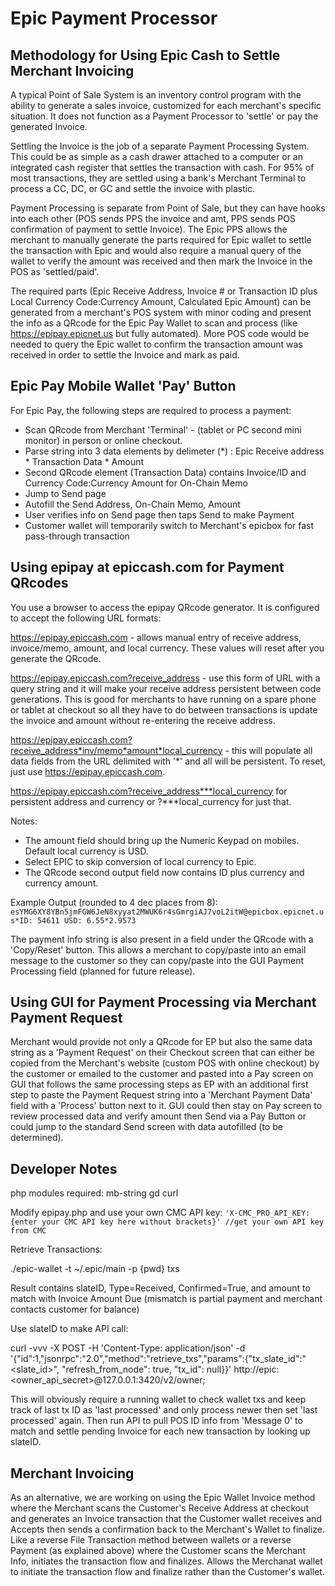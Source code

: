 # Epic Payment Processor
## Methodology for Using Epic Cash to Settle Merchant Invoicing

A typical Point of Sale System is an inventory control program with the ability to generate a sales invoice, customized for each merchant's specific situation. It does not function as a Payment Processor to 'settle' or pay the generated Invoice.

Settling the Invoice is the job of a separate Payment Processing System. This could be as simple as a cash drawer attached to a computer or an integrated cash register that settles the transaction with cash. For 95% of most transactions, they are settled using a bank's Merchant Terminal to process a CC, DC, or GC and settle the invoice with plastic.

Payment Processing is separate from Point of Sale, but they can have hooks into each other (POS sends PPS the invoice and amt, PPS sends POS confirmation of payment to settle Invoice). The Epic PPS allows the merchant to manually generate the parts required for Epic wallet to settle the transaction with Epic and would also require a manual query of the wallet to verify the amount was received and then mark the Invoice in the POS as 'settled/paid'.

The required parts (Epic Receive Address, Invoice # or Transaction ID plus Local Currency Code:Currency Amount, Calculated Epic Amount) can be generated from a merchant's POS system with minor coding and present the info as a QRcode for the Epic Pay Wallet to scan and process (like https://epipay.epicnet.us but fully automated). More POS code would be needed to query the Epic wallet to confirm the transaction amount was received in order to settle the Invoice and mark as paid.


## Epic Pay Mobile Wallet 'Pay' Button

For Epic Pay, the following steps are required to process a payment:

* Scan QRcode from Merchant 'Terminal' - (tablet or PC second mini monitor) in person or online checkout.
* Parse string into 3 data elements by delimeter (*) : Epic Receive address * Transaction Data * Amount
* Second QRcode element (Transaction Data) contains Invoice/ID and Currency Code:Currency Amount for On-Chain Memo
* Jump to Send page
* Autofill the Send Address, On-Chain Memo, Amount
* User verifies info on Send page then taps Send to make Payment
* Customer wallet will temporarily switch to Merchant's epicbox for fast pass-through transaction

## Using epipay at epiccash.com for Payment QRcodes

You use a browser to access the epipay QRcode generator. It is configured to accept the following URL formats:

https://epipay.epiccash.com - allows manual entry of receive address, invoice/memo,  amount, and local currency. These values will reset after you generate the QRcode.

https://epipay.epiccash.com?receive_address - use this form of URL with a query string and it will make your receive address persistent between code generations. This is good for merchants to have running on a spare phone or tablet at checkout so all they have to do between transactions is update the invoice and amount without re-entering the receive address.

https://epipay.epiccash.com?receive_address*inv/memo*amount*local_currency - this will populate all data fields from the URL delimited with '*' and all will be persistent. To reset, just use https://epipay.epiccash.com.

https://epipay.epiccash.com?receive_address***local_currency for persistent address and currency or ?***local_currency for just that.

Notes:
* The amount field should bring up the Numeric Keypad on mobiles. Default local currency is USD.
* Select EPIC to skip conversion of local currency to Epic.
* The QRcode second output field now contains ID plus currency and currency amount.

Example Output (rounded to 4 dec places from 8):
`esYMG6XY8YBn5jmFGW6JeN8xyyat2MWUK6r4sGmrgiAJ7voL2itW@epicbox.epicnet.us*ID: 54611 USD: 6.55*2.9573`

The payment info string is also present in a field under the QRcode with a 'Copy/Reset' button. This allows a merchant to copy/paste into an email message to the customer so they can copy/paste into the GUI Payment Processing field (planned for future release).

## Using GUI for Payment Processing via Merchant Payment Request

Merchant would provide not only a QRcode for EP but also the same data string as a 'Payment Request' on their Checkout screen that can either be copied from the Merchant's website (custom POS with online checkout) by the customer or emailed to the customer and pasted into a Pay screen on GUI that follows the same processing steps as EP with an additional first step to paste the Payment Request string into a 'Merchant Payment Data' field with a 'Process' button next to it. GUI could then stay on Pay screen to review processed data and verify amount then Send via a Pay Button or could jump to the standard Send screen with data autofilled (to be determined).

## Developer Notes

php modules required: mb-string gd curl

Modify epipay.php and use your own CMC API key:
```'X-CMC_PRO_API_KEY: {enter your CMC API key here without brackets}' //get your own API key from CMC```

Retrieve Transactions:

./epic-wallet -t ~/.epic/main -p {pwd} txs

Result contains slateID, Type=Received, Confirmed=True, and amount to match with Invoice Amount Due (mismatch is partial payment and merchant contacts customer for balance)

Use slateID to make API call:

curl -vvv  -X POST -H 'Content-Type: application/json' -d  '{"id":1,"jsonrpc":"2.0","method":"retrieve_txs","params":{"tx_slate_id":"<slate_id>", "refresh_from_node": true, "tx_id": null}}' http://epic:<owner_api_secret>@127.0.0.1:3420/v2/owner;

This will obviously require a running wallet to check wallet txs and keep track of last tx ID as 'last processed' and only process newer then set 'last processed' again. Then run API to pull POS ID info from 'Message 0' to match and settle pending Invoice for each new transaction by looking up slateID.

## Merchant Invoicing

As an alternative, we are working on using the Epic Wallet Invoice method where the Merchant scans the Customer's Receive Address at checkout and generates an Invoice transaction that the Customer wallet receives and Accepts then sends a confirmation back to the Merchant's Wallet to finalize. Like a reverse File Transaction method between wallets or a reverse Payment (as explained above) where the Customer scans the Merchant Info, initiates the transaction flow and finalizes. Allows the Merchanat wallet to initiate the transaction flow and finalize rather than the Customer's wallet.
